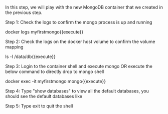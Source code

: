 In this step, we will play with the new MongoDB container that we created in the previous step.

Step 1: Check the logs to confirm the mongo process is up and running

docker logs myfirstmongo{{execute}}

Step 2: Check the logs on the docker host volume to confirm the volume mapping

ls -l /data/db{{execute}}

Step 3: Login to the container shell and execute mongo OR execute the below command to directly drop to mongo shell

docker exec -it myfirstmongo mongo{{execute}}

Step 4: Type "show databases" to view all the default databases, you should see the default databases like

	

Step 5: Type exit to quit the shell
